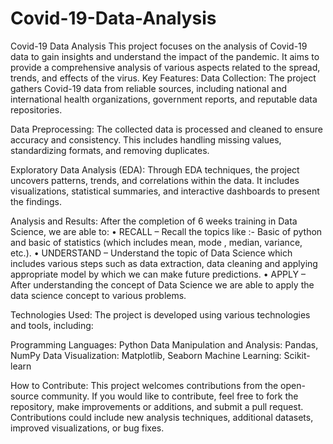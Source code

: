 # Covid-19-Data-Analysis
Covid-19 Data Analysis This project focuses on the analysis of Covid-19 data to gain insights and understand the impact of the pandemic. It aims to provide a comprehensive analysis of various aspects related to the spread, trends, and effects of the virus.
Key Features:
Data Collection: The project gathers Covid-19 data from reliable sources, including national and international health organizations, government reports, and reputable data repositories.

Data Preprocessing: The collected data is processed and cleaned to ensure accuracy and consistency. This includes handling missing values, standardizing formats, and removing duplicates.

Exploratory Data Analysis (EDA): Through EDA techniques, the project uncovers patterns, trends, and correlations within the data. It includes visualizations, statistical summaries, and interactive dashboards to present the findings.

Analysis and Results:
After the completion of 6 weeks training in Data Science, we are able to: 
• RECALL – Recall the topics like :- Basic of python and basic of statistics (which 
includes mean, mode , median, variance, etc.). 
• UNDERSTAND – Understand the topic of Data Science which includes various steps 
such as data extraction, data cleaning and applying appropriate model by which we 
can make future predictions. 
• APPLY – After understanding the concept of Data Science we are able to apply the 
data science concept to various problems. 

Technologies Used:
The project is developed using various technologies and tools, including:

Programming Languages: Python
Data Manipulation and Analysis: Pandas, NumPy
Data Visualization: Matplotlib, Seaborn
Machine Learning: Scikit-learn

How to Contribute:
This project welcomes contributions from the open-source community. If you would like to contribute, feel free to fork the repository, make improvements or additions, and submit a pull request. Contributions could include new analysis techniques, additional datasets, improved visualizations, or bug fixes.
